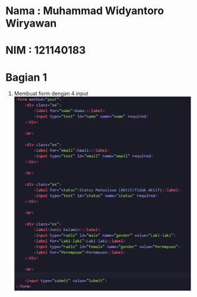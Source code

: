 # Nama : Muhammad Widyantoro Wiryawan
# NIM : 121140183

# Bagian 1
1. Membuat form dengan 4 input <br>
![form input](asset/input.png)
